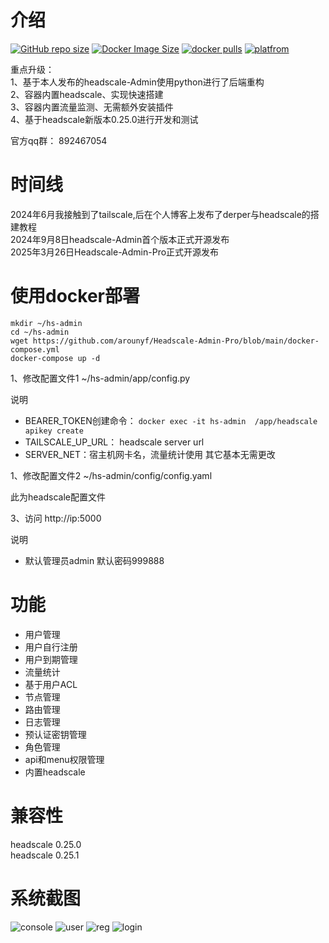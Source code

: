 
# 介绍
[![GitHub repo size](https://img.shields.io/github/repo-size/arounyf/Headscale-Admin-Pro)](https://github.com/arounyf/headscale-Admin)
[![Docker Image Size](https://img.shields.io/docker/image-size/runyf/hs-admin)](https://hub.docker.com/r/runyf/hs-admin)
[![docker pulls](https://img.shields.io/docker/pulls/runyf/hs-admin.svg?color=brightgreen)](https://hub.docker.com/r/runyf/hs-admin)
[![platfrom](https://img.shields.io/badge/platform-amd64%20%7C%20arm64-brightgreen)](https://hub.docker.com/r/runyf/hs-admin/tags)

重点升级：   
1、基于本人发布的headscale-Admin使用python进行了后端重构   
2、容器内置headscale、实现快速搭建   
3、容器内置流量监测、无需额外安装插件   
4、基于headscale新版本0.25.0进行开发和测试   

官方qq群： 892467054
# 时间线
2024年6月我接触到了tailscale,后在个人博客上发布了derper与headscale的搭建教程   
2024年9月8日headscale-Admin首个版本正式开源发布   
2025年3月26日Headscale-Admin-Pro正式开源发布   

# 使用docker部署
```shell
mkdir ~/hs-admin
cd ~/hs-admin
wget https://github.com/arounyf/Headscale-Admin-Pro/blob/main/docker-compose.yml
docker-compose up -d
```

1、修改配置文件1 ~/hs-admin/app/config.py


说明
- BEARER_TOKEN创建命令： `docker exec -it hs-admin  /app/headscale apikey create`
- TAILSCALE_UP_URL： headscale server url
- SERVER_NET：宿主机网卡名，流量统计使用
其它基本无需更改
   
1、修改配置文件2 ~/hs-admin/config/config.yaml   
   
此为headscale配置文件   


3、访问 http://ip:5000   
    
说明   

- 默认管理员admin 默认密码999888


# 功能
- 用户管理
- 用户自行注册
- 用户到期管理
- 流量统计
- 基于用户ACL
- 节点管理
- 路由管理
- 日志管理
- 预认证密钥管理
- 角色管理
- api和menu权限管理
- 内置headscale


# 兼容性
headscale 0.25.0   
headscale 0.25.1   



# 系统截图

![console](https://github.com/user-attachments/assets/6e25da2f-39f9-4217-b79e-344221c8f816)
![user](https://github.com/user-attachments/assets/1906c6ec-eb6f-44b1-af88-237ec16f1e99)
![reg](https://github.com/user-attachments/assets/59a43c57-682a-4cfd-83c0-8aa3d48a3d67)
![login](https://github.com/user-attachments/assets/e3d4029f-cc08-41e7-8dec-7cae4748a761)






